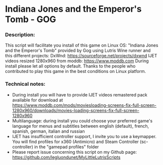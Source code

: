 # Indiana Jones and the Emperor's Tomb - GOG

### Description:
This script will facilitate you install of this game on Linux OS:
"Indiana Jones and the Emperor's Tomb" provided by Gog using Lutris Wine runner and this different projects:
DxWnd: https://sourceforge.net/projects/dxwnd
IJET videos resized 1280x960 from moddb:  https://www.moddb.com
During install please let all options by default.
Thanks to the people who contributed to play this game in the best conditions on Linux platform.

### Technical notes:
- During install you will have to provide IJET videos remastered pack available for download at https://www.moddb.com/mods/moviesloading-screens-fix-full-screen-1280x960/downloads/movies-loading-screens-fix-full-screen-1280x960
- Multilanguage: during install you could choose your preferred game's language for menus and subtitles between english (default), french, spanish, german, italian and russian
- IJET has insufficient controller support, I invite you to use a keymapper. You will find profiles for x360 (Antimicro) and Steam Controller (sc-controller) in the "gamepad profiles" folder
- Please report issue concerning this script on my Github page:
https://github.com/legluondunet/MyLittleLutrisScripts

